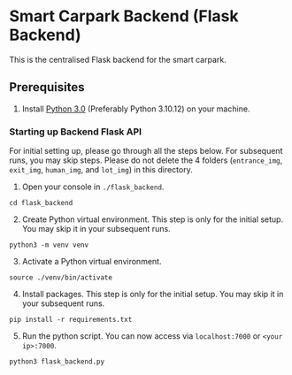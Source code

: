 # Smart Carpark Backend (Flask Backend)

This is the centralised Flask backend for the smart carpark.

## Prerequisites

1. Install [Python 3.0](https://www.python.org/downloads/) (Preferably Python 3.10.12) on your machine.

### Starting up Backend Flask API

For initial setting up, please go through all the steps below. For subsequent runs, you may skip steps.
Please do not delete the 4 folders (`entrance_img`, `exit_img`, `human_img`, and `lot_img`) in this directory.

1. Open your console in `./flask_backend`.

```
cd flask_backend
```

2. Create Python virtual environment. This step is only for the initial setup. You may skip it in your subsequent runs.

```
python3 -m venv venv
```

3. Activate a Python virtual environment.

```
source ./venv/bin/activate
```

4. Install packages. This step is only for the initial setup. You may skip it in your subsequent runs.

```
pip install -r requirements.txt
```

5. Run the python script. You can now access via `localhost:7000` or `<your ip>:7000`.

```
python3 flask_backend.py
```
